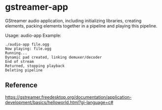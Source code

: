 # gstreamer-app
GStreamer audio application, including initializing libraries, creating elements, packing elements together in a pipeline and playing this pipeline.

Usage: audio-app <ogg-file>
Example:
```
./audio-app file.ogg
Now playing: file.ogg
Running...
Dynamic pad created, linking demuxer/decoder
End of stream
Returned, stopping playback
Deleting pipeline
```

## Reference
https://gstreamer.freedesktop.org/documentation/application-development/basics/helloworld.html?gi-language=c#
